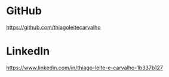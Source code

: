 # GitHub
https://github.com/thiagoleitecarvalho

# LinkedIn
https://www.linkedin.com/in/thiago-leite-e-carvalho-1b337b127
